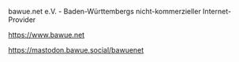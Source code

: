 bawue.net e.V. - Baden-Württembergs nicht-kommerzieller Internet-Provider

https://www.bawue.net

https://mastodon.bawue.social/bawuenet
